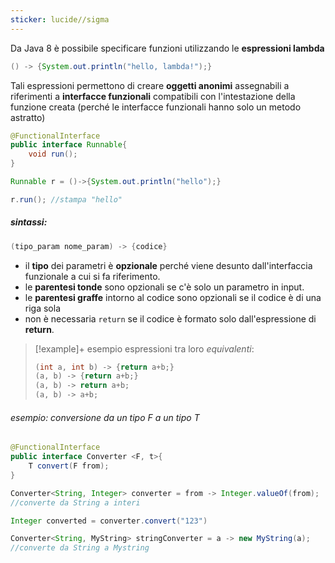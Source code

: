 ```yaml
---
sticker: lucide//sigma
---
```

Da Java 8 è possibile specificare funzioni utilizzando le **espressioni lambda**
```java
() -> {System.out.println("hello, lambda!");}
```

Tali espressioni permettono di creare **oggetti anonimi** assegnabili a riferimenti a **interfacce funzionali** compatibili con l'intestazione della funzione creata (perché le interfacce funzionali hanno solo un metodo astratto)
```java
@FunctionalInterface
public interface Runnable{
	void run();
}

Runnable r = ()->{System.out.println("hello");}

r.run(); //stampa "hello"
```

##### sintassi:
```java
(tipo_param nome_param) -> {codice}
```
- il **tipo** dei parametri è **opzionale** perché viene desunto dall'interfaccia funzionale a cui si fa riferimento.
- le **parentesi tonde** sono opzionali se c'è solo un parametro in input.
- le **parentesi graffe** intorno al codice sono opzionali se il codice è di una riga sola
- non è necessaria `return` se il codice è formato solo dall'espressione di **return**.

>[!example]+ esempio
>espressioni tra loro *equivalenti*:
>```java
>(int a, int b) -> {return a+b;}
>(a, b) -> {return a+b;}
>(a, b) -> return a+b;
>(a, b) -> a+b;
>```

###### esempio: conversione da un tipo F a un tipo T
```java
@FunctionalInterface
public interface Converter <F, t>{
	T convert(F from);
}

Converter<String, Integer> converter = from -> Integer.valueOf(from); 
//converte da String a interi

Integer converted = converter.convert("123")

Converter<String, MyString> stringConverter = a -> new MyString(a);
//converte da String a Mystring
```